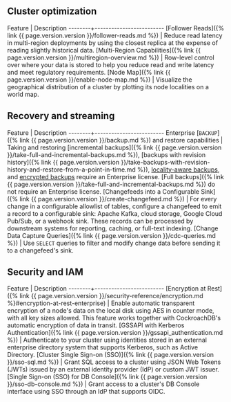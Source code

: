 ## Cluster optimization

Feature | Description
--------+-------------------------
[Follower Reads]({% link {{ page.version.version }}/follower-reads.md %}) | Reduce read latency in multi-region deployments by using the closest replica at the expense of reading slightly historical data.
[Multi-Region Capabilities]({% link {{ page.version.version }}/multiregion-overview.md %}) | Row-level control over where your data is stored to help you reduce read and write latency and meet regulatory requirements.
[Node Map]({% link {{ page.version.version }}/enable-node-map.md %}) | Visualize the geographical distribution of a cluster by plotting its node localities on a world map.

## Recovery and streaming

Feature | Description
--------+-------------------------
Enterprise [`BACKUP`]({% link {{ page.version.version }}/backup.md %}) and restore capabilities | Taking and restoring [incremental backups]({% link {{ page.version.version }}/take-full-and-incremental-backups.md %}), [backups with revision history]({% link {{ page.version.version }}/take-backups-with-revision-history-and-restore-from-a-point-in-time.md %}), [locality-aware backups](take-and-restore-locality-aware-backups.html), and [encrypted backups](take-and-restore-encrypted-backups.html) require an Enterprise license. [Full backups]({% link {{ page.version.version }}/take-full-and-incremental-backups.md %}) do not require an Enterprise license.
[Changefeeds into a Configurable Sink]({% link {{ page.version.version }}/create-changefeed.md %}) | For every change in a configurable allowlist of tables, configure a changefeed to emit a record to a configurable sink: Apache Kafka, cloud storage, Google Cloud Pub/Sub, or a webhook sink. These records can be processed by downstream systems for reporting, caching, or full-text indexing.
[Change Data Capture Queries]({% link {{ page.version.version }}/cdc-queries.md %}) | Use `SELECT` queries to filter and modify change data before sending it to a changefeed's sink.

## Security and IAM

Feature | Description
--------+-------------------------
[Encryption at Rest]({% link {{ page.version.version }}/security-reference/encryption.md %}#encryption-at-rest-enterprise) | Enable automatic transparent encryption of a node's data on the local disk using AES in counter mode, with all key sizes allowed. This feature works together with CockroachDB's automatic encryption of data in transit.
[GSSAPI with Kerberos Authentication]({% link {{ page.version.version }}/gssapi_authentication.md %}) | Authenticate to your cluster using identities stored in an external enterprise directory system that supports Kerberos, such as Active Directory.
[Cluster Single Sign-on (SSO)]({% link {{ page.version.version }}/sso-sql.md %}) | Grant SQL access to a cluster using JSON Web Tokens (JWTs) issued by an external identity provider (IdP) or custom JWT issuer.
[Single Sign-on (SSO) for DB Console]({% link {{ page.version.version }}/sso-db-console.md %}) | Grant access to a cluster's DB Console interface using SSO through an IdP that supports OIDC.
